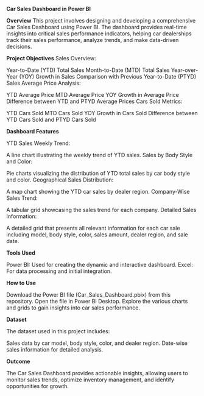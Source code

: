 **Car Sales Dashboard in Power BI**

**Overview**
This project involves designing and developing a comprehensive Car Sales Dashboard using Power BI. The dashboard provides real-time insights into critical sales performance indicators, helping car dealerships track their sales performance, analyze trends, and make data-driven decisions.

**Project Objectives**
Sales Overview:

Year-to-Date (YTD) Total Sales
Month-to-Date (MTD) Total Sales
Year-over-Year (YOY) Growth in Sales
Comparison with Previous Year-to-Date (PTYD) Sales
Average Price Analysis:

YTD Average Price
MTD Average Price
YOY Growth in Average Price
Difference between YTD and PTYD Average Prices
Cars Sold Metrics:

YTD Cars Sold
MTD Cars Sold
YOY Growth in Cars Sold
Difference between YTD Cars Sold and PTYD Cars Sold

**Dashboard Features**

YTD Sales Weekly Trend:

A line chart illustrating the weekly trend of YTD sales.
Sales by Body Style and Color:

Pie charts visualizing the distribution of YTD total sales by car body style and color.
Geographical Sales Distribution:

A map chart showing the YTD car sales by dealer region.
Company-Wise Sales Trend:

A tabular grid showcasing the sales trend for each company.
Detailed Sales Information:

A detailed grid that presents all relevant information for each car sale including model, body style, color, sales amount, dealer region, and sale date.

**Tools Used**

Power BI: Used for creating the dynamic and interactive dashboard.
Excel: For data processing and initial integration.

**How to Use**

Download the Power BI file (Car_Sales_Dashboard.pbix) from this repository.
Open the file in Power BI Desktop.
Explore the various charts and grids to gain insights into car sales performance.

**Dataset**

The dataset used in this project includes:

Sales data by car model, body style, color, and dealer region.
Date-wise sales information for detailed analysis.

**Outcome**

The Car Sales Dashboard provides actionable insights, allowing users to monitor sales trends, optimize inventory management, and identify opportunities for growth.
